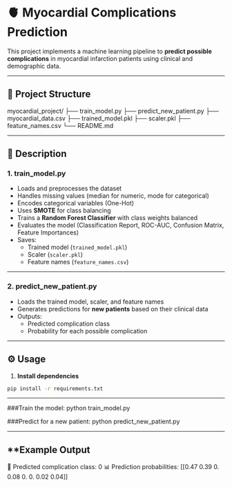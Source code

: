 # 🫀 Myocardial Complications Prediction

This project implements a machine learning pipeline to **predict possible complications** in myocardial infarction patients using clinical and demographic data.

---

## 📂 **Project Structure**

myocardial_project/
├── train_model.py
├── predict_new_patient.py
├── myocardial_data.csv
├── trained_model.pkl
├── scaler.pkl
├── feature_names.csv
└── README.md


---

## 🚀 **Description**

### 1. **train_model.py**
- Loads and preprocesses the dataset
- Handles missing values (median for numeric, mode for categorical)
- Encodes categorical variables (One-Hot)
- Uses **SMOTE** for class balancing
- Trains a **Random Forest Classifier** with class weights balanced
- Evaluates the model (Classification Report, ROC-AUC, Confusion Matrix, Feature Importances)
- Saves:
  - Trained model (`trained_model.pkl`)
  - Scaler (`scaler.pkl`)
  - Feature names (`feature_names.csv`)

---

### 2. **predict_new_patient.py**
- Loads the trained model, scaler, and feature names
- Generates predictions for **new patients** based on their clinical data
- Outputs:
  - Predicted complication class
  - Probability for each possible complication

---

## ⚙️ **Usage**

1. **Install dependencies**

```bash
pip install -r requirements.txt
```
---

###Train the model:
python train_model.py

###Predict for a new patient:
python predict_new_patient.py

---

## **Example Output

🔮 Predicted complication class: 0
📊 Prediction probabilities: [[0.47 0.39 0.   0.08 0.   0.   0.02 0.04]]



